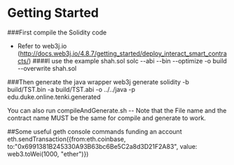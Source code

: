 # Getting Started

###First compile the Solidity code
* Refer to web3j.io (http://docs.web3j.io/4.8.7/getting_started/deploy_interact_smart_contracts/)
####I use the example shah.sol
solc --abi --bin --optimize  -o build --overwrite shah.sol

###Then generate the java wrapper
web3j generate solidity -b build/TST.bin -a build/TST.abi -o ../../java -p edu.duke.online.tenki.generated

You can also run compileAndGenerate.sh -- Note that the File name and the contract name MUST be the same for compile and generate to work.


##Some useful geth console commands
funding an account
eth.sendTransaction({from:eth.coinbase, to:"0x6991381B245330A93B63bc6Be5C2a8d3D21F2A83", value: web3.toWei(1000, "ether")})